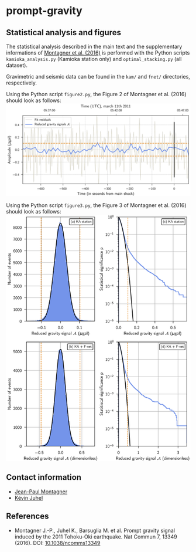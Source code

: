 # prompt-gravity

## Statistical analysis and figures

The statistical analysis described in the main text and the supplementary informations of
[Montagner et al. (2016)](https://doi.org/10.1038/ncomms13349) is performed with the Python scripts
`kamioka_analysis.py` (Kamioka station only) and `optimal_stacking.py` (all dataset).

Gravimetric and seismic data can be found in the `kam/` and `fnet/` directories, respectively.

Using the Python script `figure2.py`, the Figure 2 of Montagner et al. (2016) should look as follows:
![graphics/figure2.pdf](graphics/figure2.png)

Using the Python script `figure3.py`, the Figure 3 of Montagner et al. (2016) should look as follows:
![graphics/figure3.pdf](graphics/figure3.png)


## Contact information
* [Jean-Paul Montagner](mailto:jpm@ipgp.fr)
* [Kévin Juhel](mailto:kjuhel.pro@gmail.com)


## References
* Montagner J.-P., Juhel K., Barsuglia M. et al. Prompt gravity signal induced by the 2011 Tohoku-Oki earthquake. Nat Commun 7, 13349 (2016). DOI: [10.1038/ncomms13349](https://doi.org/10.1038/ncomms13349)
